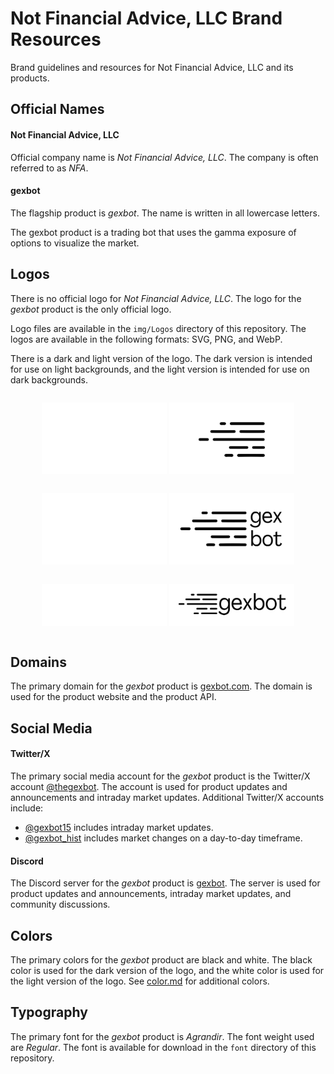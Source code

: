 # Not Financial Advice, LLC Brand Resources

Brand guidelines and resources for Not Financial Advice, LLC and its products.

## Official Names

#### Not Financial Advice, LLC
Official company name is _Not Financial Advice, LLC_. The company is often referred to as _NFA_.

#### gexbot
The flagship product is _gexbot_. The name is written in all lowercase letters. 

The gexbot product is a trading bot that uses the gamma exposure of options to visualize the market.

## Logos

There is no official logo for _Not Financial Advice, LLC_. The logo for the _gexbot_ product is the only official logo.

Logo files are available in the `img/Logos` directory of this repository. The logos are available in the following
formats: SVG, PNG, and WebP.

There is a dark and light version of the logo. The dark version is intended for use on light backgrounds, and the light version is intended for use on dark backgrounds.

<div style="display: flex; justify-content: space-around; flex-direction: column; align-items: center;">
<div style="margin: 1em;">
<img src="img/logo/gexbot/svg/GexBot_Final-only%20graphic_White.svg" width="200" alt="gexbot logo">
<img src="img/logo/gexbot/svg/GexBot_Finalsvg-only%20graphic_Black.svg" width="200" alt="gexbot logo">
</div>
<div style="margin: 1em;">
<img src="img/logo/gexbot/svg/GexBot_Finalsvg_White.svg" width="200" alt="gexbot logo">
<img src="img/logo/gexbot/svg/GexBot_Finalsvg_Black.svg" width="200" alt="gexbot logo">
</div>
<div style="margin: 1em;">
<img src="img/logo/gexbot/svg/GexBot_Final_Inline_white.svg" width="200" alt="gexbot logo">
<img src="img/logo/gexbot/svg/GexBot_Finalsvg_Inline_black.svg" width="200" alt="gexbot logo">
</div>
</div>

## Domains
The primary domain for the _gexbot_ product is [gexbot.com](https://gexbot.com). The domain is used for the product website and the product API.

## Social Media
#### Twitter/X
The primary social media account for the _gexbot_ product is the Twitter/X account [@thegexbot](https://twitter.com/thegexbot). The account is used for product updates and announcements and intraday market updates.
Additional Twitter/X accounts include:
- [@gexbot15](https://twitter.com/gexbot15) includes intraday market updates.
- [@gexbot_hist](https://twitter.com/gexbot_hist) includes market changes on a day-to-day timeframe.

#### Discord
The Discord server for the _gexbot_ product is [gexbot](https://discord.gg/gexbot). The server is used for product updates and announcements, intraday market updates, and community discussions.

## Colors
The primary colors for the _gexbot_ product are black and white. The black color is used for the dark version of the logo, and the white color is used for the light version of the logo.
See [color.md](color.md) for additional colors.

## Typography
The primary font for the _gexbot_ product is _Agrandir_. The font weight used are _Regular_. The font is available for download in the `font` directory of this repository.
